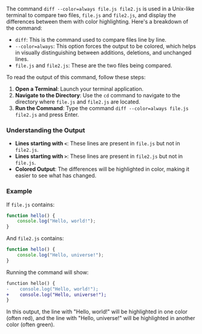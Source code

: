 The command `diff --color=always file.js file2.js` is used in a Unix-like terminal to compare two files, `file.js` and `file2.js`, and display the differences between them with color highlighting. Here's a breakdown of the command:

- `diff`: This is the command used to compare files line by line.
- `--color=always`: This option forces the output to be colored, which helps in visually distinguishing between additions, deletions, and unchanged lines.
- `file.js` and `file2.js`: These are the two files being compared.

To read the output of this command, follow these steps:

1. **Open a Terminal**: Launch your terminal application.
2. **Navigate to the Directory**: Use the `cd` command to navigate to the directory where `file.js` and `file2.js` are located.
3. **Run the Command**: Type the command `diff --color=always file.js file2.js` and press Enter.

### Understanding the Output

- **Lines starting with `<`**: These lines are present in `file.js` but not in `file2.js`.
- **Lines starting with `>`**: These lines are present in `file2.js` but not in `file.js`.
- **Colored Output**: The differences will be highlighted in color, making it easier to see what has changed.

### Example

If `file.js` contains:

```javascript
function hello() {
    console.log("Hello, world!");
}
```

And `file2.js` contains:

```javascript
function hello() {
    console.log("Hello, universe!");
}
```

Running the command will show:

```diff
function hello() {
-    console.log("Hello, world!");
+    console.log("Hello, universe!");
}
```

In this output, the line with "Hello, world!" will be highlighted in one color (often red), and the line with "Hello, universe!" will be highlighted in another color (often green).